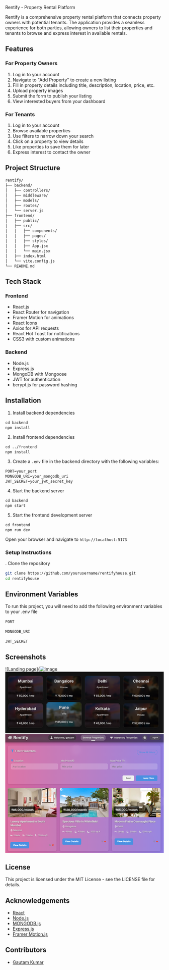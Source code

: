 
Rentify - Property Rental Platform

Rentify is a comprehensive property rental platform that connects property owners with potential tenants. The application provides a seamless experience for both parties, allowing owners to list their properties and tenants to browse and express interest in available rentals.

## Features
### For Property Owners

1. Log in to your account
2. Navigate to "Add Property" to create a new listing
3. Fill in property details including title, description, location, price, etc.
4. Upload property images
5. Submit the form to publish your listing
6. View interested buyers from your dashboard


### For Tenants

1. Log in to your account
2. Browse available properties
3. Use filters to narrow down your search
4. Click on a property to view details
5. Like properties to save them for later
6. Express interest to contact the owner


## Project Structure
```plaintext
rentify/
├── backend/
│   ├── controllers/
│   ├── middleware/
│   ├── models/
│   ├── routes/
│   └── server.js
├── frontend/
│   ├── public/
│   ├── src/
│   │   ├── components/
│   │   ├── pages/
│   │   ├── styles/
│   │   ├── App.jsx
│   │   └── main.jsx
│   ├── index.html
│   └── vite.config.js
└── README.md
```
## Tech Stack
### Frontend
- React.js
- React Router for navigation
- Framer Motion for animations
- React Icons
- Axios for API requests
- React Hot Toast for notifications
- CSS3 with custom animations

### Backend
- Node.js
- Express.js
- MongoDB with Mongoose
- JWT for authentication
- bcrypt.js for password hashing



## Installation
1. Install backend dependencies


```shellscript
cd backend
npm install
```

2. Install frontend dependencies


```shellscript
cd ../frontend
npm install
```
3. Create a `.env` file in the backend directory with the following variables:


```plaintext
PORT=your_port
MONGODB_URI=your_mongodb_uri
JWT_SECRET=your_jwt_secret_key
```
4. Start the backend server


```shellscript
cd backend
npm start
```

5. Start the frontend development server


```shellscript
cd frontend
npm run dev
```
Open your browser and navigate to `http://localhost:5173`

### Setup Instructions

. Clone the repository
```bash
git clone https://github.com/yourusername/rentifyhouse.git
cd rentifyhouse
```
## Environment Variables

To run this project, you will need to add the following environment variables to your .env file

`PORT`

`MONGODB_URI`

`JWT_SECRET`


## Screenshots

![Landing page](![image](https://github.com/user-attachments/assets/338e86b6-17dc-4994-957c-1934597d6b39)
![Select Cities](https://github.com/Gautamkr-10/Rentifyhouse/blob/a4278a6dfbdd0b45b1f32a62f628cb207f92a88b/Screenshot%202025-04-04%20122539.png)
![Property List](https://github.com/Gautamkr-10/Rentifyhouse/blob/a4278a6dfbdd0b45b1f32a62f628cb207f92a88b/Screenshot%202025-04-04%20125448.png)




## License

This project is licensed under the MIT License - see the LICENSE file for details.


## Acknowledgements

 - [React](https://reactjs.org/)
 - [Node.js](https://nodejs.org/)
 - [MONGODB.js](https://www.mongodb.com/)
 - [Express.js](https://expressjs.com/)
 - [Framer Motion.js](https://www.framer.com/motion/)



## Contributors
- [Gautam Kumar](https://github.com/Gautamkr-10)
